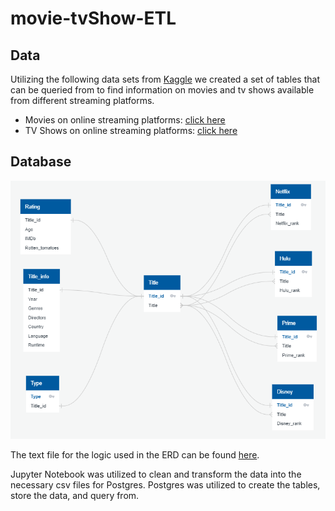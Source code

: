 # movie-tvShow-ETL

## Data

Utilizing the following data sets from [Kaggle](https://www.kaggle.com/) we created a set of tables that can be queried from to find information on movies and tv shows available from different streaming platforms.

* Movies on online streaming platforms: [click here](https://www.kaggle.com/javagarm/movies-on-ott-platforms?select=MoviesOnStreamingPlatforms_updated.csv)
* TV Shows on online streaming platforms: [click here](https://www.kaggle.com/ruchi798/tv-shows-on-netflix-prime-video-hulu-and-disney?select=tv_shows.csv)

## Database

<div style='text-align:center'><img src='https://github.com/meielerol/movie-tvShow-ETL/blob/main/Images/StreamingPlatforms_Database_ERD.png' alt='Database ERD'></div>

The text file for the logic used in the ERD can be found [here](https://github.com/meielerol/movie-tvShow-ETL/blob/main/StreamingPlatforms_Database_ERD.txt).

Jupyter Notebook was utilized to clean and transform the data into the necessary csv files for Postgres. Postgres was utilized to create the tables, store the data, and query from. 